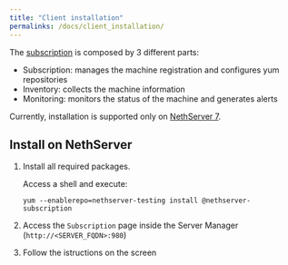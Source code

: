 ```yaml
---
title: "Client installation"
permalinks: /docs/client_installation/
---
```


The [subscription](https://github.com/NethServer/nethserver-subscription) is composed by 3 different parts:

- Subscription: manages the machine registration and configures yum repositories
- Inventory: collects the machine information
- Monitoring: monitors the status of the machine and generates alerts

Currently, installation is supported only on [NethServer 7](https://www.nethserver.org).


## Install on NethServer

1. Install all required packages.

   Access a shell and execute:
   ```
   yum --enablerepo=nethserver-testing install @nethserver-subscription
   ```

2. Access the ``Subscription`` page inside the Server Manager (``http://<SERVER_FQDN>:980``)

3. Follow the istructions on the screen

